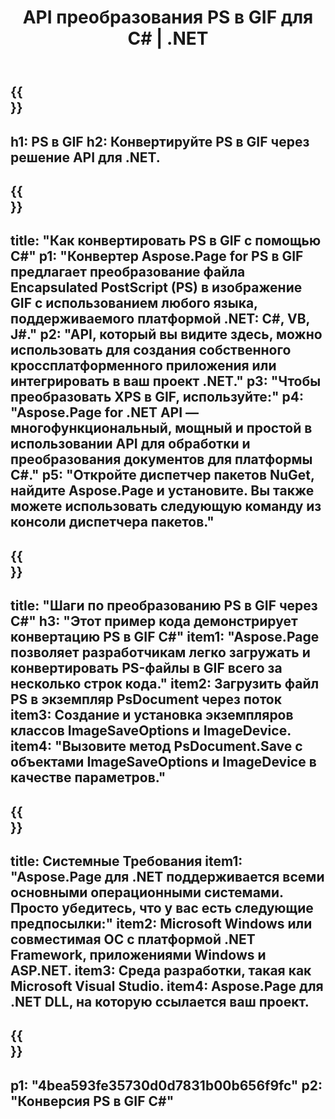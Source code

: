 ﻿---
translation: true
template: /_templates/_conversion-child-net.md
title: API преобразования PS в GIF для C# | .NET
url: /net/conversion/ps-to-gif/
description: Пример кода для преобразования PS в GIF C#. Используйте пример кода API для пакетного преобразования файлов PS в GIF в VB.NET, Asp.NET или любом приложении на основе .NET.
informat: PS
outformat: GIF
otherformats: XPS EPS
---

{{<section banner>}}
---
h1: PS в GIF
h2: Конвертируйте PS в GIF через решение API для .NET.
---

{{<section overview>}}
---
title: "Как конвертировать PS в GIF с помощью C#"
p1: "Конвертер Aspose.Page for PS в GIF предлагает преобразование файла Encapsulated PostScript (PS) в изображение GIF с использованием любого языка, поддерживаемого платформой .NET: C#, VB, J#."
p2: "API, который вы видите здесь, можно использовать для создания собственного кроссплатформенного приложения или интегрировать в ваш проект .NET."
p3: "Чтобы преобразовать XPS в GIF, используйте:"
p4: "Aspose.Page for .NET API — многофункциональный, мощный и простой в использовании API для обработки и преобразования документов для платформы C#."
p5: "Откройте диспетчер пакетов NuGet, найдите Aspose.Page и установите. Вы также можете использовать следующую команду из консоли диспетчера пакетов."
---

{{<section feature1>}}
---
title: "Шаги по преобразованию PS в GIF через С#"
h3: "Этот пример кода демонстрирует конвертацию PS в GIF C#"
item1: "Aspose.Page позволяет разработчикам легко загружать и конвертировать PS-файлы в GIF всего за несколько строк кода."
item2: Загрузить файл PS в экземпляр PsDocument через поток
item3: Создание и установка экземпляров классов ImageSaveOptions и ImageDevice.
item4: "Вызовите метод PsDocument.Save с объектами ImageSaveOptions и ImageDevice в качестве параметров."
---

{{<section feature2>}}
---
title: Системные Требования
item1: "Aspose.Page для .NET поддерживается всеми основными операционными системами. Просто убедитесь, что у вас есть следующие предпосылки:"
item2: Microsoft Windows или совместимая ОС с платформой .NET Framework, приложениями Windows и ASP.NET.
item3: Среда разработки, такая как Microsoft Visual Studio.
item4: Aspose.Page для .NET DLL, на которую ссылается ваш проект.
---

{{<section gist>}}
---
p1: "4bea593fe35730d0d7831b00b656f9fc"
p2: "Конверсия PS в GIF C#"
---
